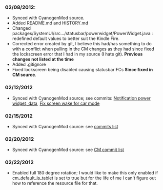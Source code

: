 ### 02/08/2012:
* Synced with CyanogenMod source.
* Added README.md and HISTORY.md
* Changed packages/SystemUI/src.../statusbar/powerwidget/PowerWidget.java : redefined default values to better suit the Kindle Fire.
* Corrected error created by git, I believe this had/has something to do with a conflict when pulling in the CM changes as they had since fixed the lockscreen error that I had in my source (I hate git).
**Previous changes not listed at the time**
* Added .gitignore
* Fixed lockscreen being disabled causing statusbar FCs **Since fixed in CM source**.

### 02/12/2012
* Synced with CyanogenMod source; see commits: [Notification power widget, data](https://github.com/CyanogenMod/android_frameworks_base/commit/f3e43ec1bba9a48ddcc4c36c34b3f20ec5d3ee02), [Fix screen wake for car mode](https://github.com/CyanogenMod/android_frameworks_base/commit/3836ca19dba4dead4584fd47dd8b8dacba2b90b0)

### 02/15/2012
* Synced with CyanogenMod source: see [commits list](https://github.com/IngCr3at1on/android_frameworks_base/compare/16b6168906...0fac19adf9)

### 02/20/2012
* Synced with CyanogenMod source: see [CM commit list](https://github.com/CyanogenMod/android_frameworks_base/commit/5eeec666b0b3fb03f27ae00d967a63bebd55d214)

### 02/22/2012
* Enabled full 180 degree rotation; I would like to make this only enabled if cm_default_is_tablet is set to true but for the life of me I can't figure out how to reference the resource file for that.
